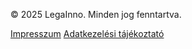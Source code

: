 <footer>
    <div><p>&copy; 2025 <span>LegaInno</span>. Minden jog fenntartva.</p></div>
    <div>
        <a href="/impresszum/" class="">Impresszum</a>
        <a href="/adatkezelesi-tajekoztato/" class="">Adatkezelési tájékoztató</a>
    </div>
</footer>